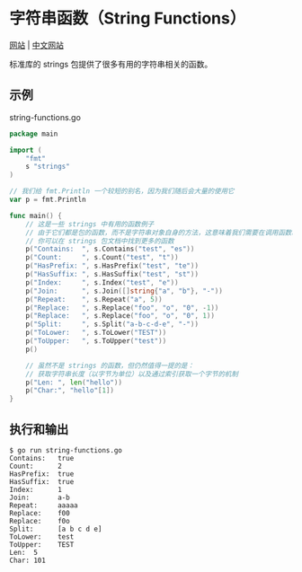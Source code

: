 # 字符串函数（String Functions）

[网站](https://gobyexample.com/string-functions) | [中文网站](https://gobyexample-cn.github.io/string-functions)

标准库的 strings 包提供了很多有用的字符串相关的函数。

## 示例

string-functions.go

```go
package main

import (
	"fmt"
	s "strings"
)

// 我们给 fmt.Println 一个较短的别名，因为我们随后会大量的使用它
var p = fmt.Println

func main() {
	// 这是一些 strings 中有用的函数例子
	// 由于它们都是包的函数，而不是字符串对象自身的方法，这意味着我们需要在调用函数时，将字符串作为第一个参数进行传递
	// 你可以在 strings 包文档中找到更多的函数
	p("Contains:  ", s.Contains("test", "es"))
	p("Count:     ", s.Count("test", "t"))
	p("HasPrefix: ", s.HasPrefix("test", "te"))
	p("HasSuffix: ", s.HasSuffix("test", "st"))
	p("Index:     ", s.Index("test", "e"))
	p("Join:      ", s.Join([]string{"a", "b"}, "-"))
	p("Repeat:    ", s.Repeat("a", 5))
	p("Replace:   ", s.Replace("foo", "o", "0", -1))
	p("Replace:   ", s.Replace("foo", "o", "0", 1))
	p("Split:     ", s.Split("a-b-c-d-e", "-"))
	p("ToLower:   ", s.ToLower("TEST"))
	p("ToUpper:   ", s.ToUpper("test"))
	p()

	// 虽然不是 strings 的函数，但仍然值得一提的是：
	// 获取字符串长度（以字节为单位）以及通过索引获取一个字节的机制
	p("Len: ", len("hello"))
	p("Char:", "hello"[1])
}
```

## 执行和输出

```
$ go run string-functions.go
Contains:   true
Count:      2
HasPrefix:  true
HasSuffix:  true
Index:      1
Join:       a-b
Repeat:     aaaaa
Replace:    f00
Replace:    f0o
Split:      [a b c d e]
ToLower:    test
ToUpper:    TEST
Len:  5
Char: 101
```
